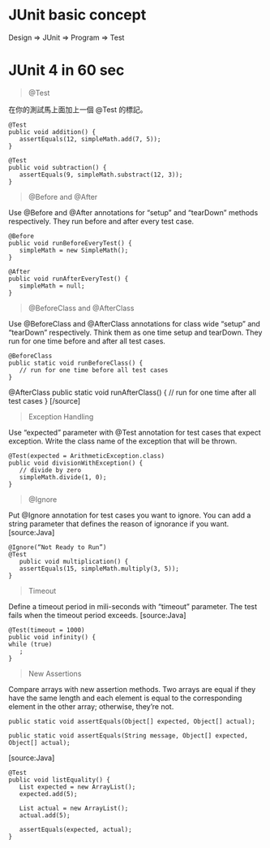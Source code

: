 JUnit basic concept
===

Design => JUnit => Program => Test

JUnit 4 in 60 sec
===
> @Test

在你的測試馬上面加上一個 @Test 的標記。

```
@Test
public void addition() {
   assertEquals(12, simpleMath.add(7, 5));
}
```

```
@Test
public void subtraction() {
   assertEquals(9, simpleMath.substract(12, 3));
}

```

> @Before and @After

Use @Before and @After annotations for “setup” and “tearDown” methods respectively. They run before and after every test case.

```
@Before
public void runBeforeEveryTest() {
   simpleMath = new SimpleMath();
}
```

```
@After
public void runAfterEveryTest() {
   simpleMath = null;
}
```

> @BeforeClass and @AfterClass

Use @BeforeClass and @AfterClass annotations for class wide “setup” and “tearDown” respectively. Think them as one time setup and tearDown. They run for one time before and after all test cases.

```
@BeforeClass
public static void runBeforeClass() {
   // run for one time before all test cases
}
```

@AfterClass
public static void runAfterClass() {
   // run for one time after all test cases
}
[/source]

> Exception Handling

Use “expected” parameter with @Test annotation for test cases that expect exception. Write the class name of the exception that will be thrown.

```
@Test(expected = ArithmeticException.class)
public void divisionWithException() {
   // divide by zero
   simpleMath.divide(1, 0);
}
```

> @Ignore

Put @Ignore annotation for test cases you want to ignore. You can add a string parameter that defines the reason of ignorance if you want.
[source:Java]

```
@Ignore(“Not Ready to Run”)
@Test
   public void multiplication() {
   assertEquals(15, simpleMath.multiply(3, 5));
}
```


> Timeout

Define a timeout period in mili-seconds with “timeout” parameter. The test fails when the timeout period exceeds.
[source:Java]

```
@Test(timeout = 1000)
public void infinity() {
while (true)
   ;
}
```

> New Assertions

Compare arrays with new assertion methods. Two arrays are equal if they have the same length and each element is equal to the corresponding element in the other array; otherwise, they’re not.

```
public static void assertEquals(Object[] expected, Object[] actual);

public static void assertEquals(String message, Object[] expected, Object[] actual);
```

[source:Java]

```
@Test
public void listEquality() {
   List expected = new ArrayList();
   expected.add(5);

   List actual = new ArrayList();
   actual.add(5);

   assertEquals(expected, actual);
}
```